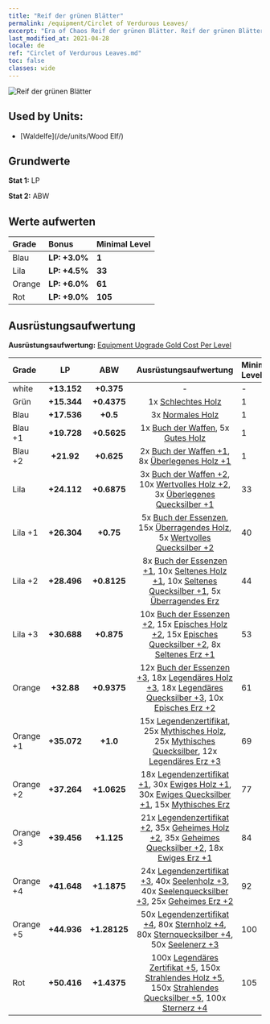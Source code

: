 ```yaml
---
title: "Reif der grünen Blätter"
permalink: /equipment/Circlet of Verdurous Leaves/
excerpt: "Era of Chaos Reif der grünen Blätter. Reif der grünen Blätter"
last_modified_at: 2021-04-28
locale: de
ref: "Circlet of Verdurous Leaves.md"
toc: false
classes: wide
---
```


  ![Reif der grünen Blätter](/images/e/e_2032.png)

## Used by Units:

* [Waldelfe](/de/units/Wood Elf/) 


## Grundwerte
 **Stat 1:** LP

 **Stat 2:** ABW

## Werte aufwerten

  |     Grade    |   Bonus | Minimal Level | 
  |:-------------|:--------|:--------------| 
  | Blau | **LP: +3.0%** | **1** | 
  | Lila | **LP: +4.5%** | **33** | 
  | Orange | **LP: +6.0%** | **61** | 
  | Rot | **LP: +9.0%** | **105** | 


## Ausrüstungsaufwertung
 **Ausrüstungsaufwertung:** [Equipment Upgrade Gold Cost Per Level](/equipment/EquipmentUpgradeCostPerLevel/) 

  |          Grade      | LP | ABW | Ausrüstungsaufwertung | Minimal Level |
  |:--------------------|:---------:|:---------:|:----------------:|:--------------|
  | white | **+13.152** | **+0.375** | - | - |
  | Grün | **+15.344** | **+0.4375** | 1x [Schlechtes Holz](/ItemsDE/mat_1/) | 1 |
  | Blau | **+17.536** | **+0.5** | 3x [Normales Holz](/ItemsDE/mat_7/) | 1 |
  | Blau +1 | **+19.728** | **+0.5625** | 1x [Buch der Waffen](/ItemsDE/mat_18/), 5x [Gutes Holz](/ItemsDE/mat_13/) | 1 |
  | Blau +2 | **+21.92** | **+0.625** | 2x [Buch der Waffen +1](/ItemsDE/mat_25/), 8x [Überlegenes Holz +1](/ItemsDE/mat_20/) | 1 |
  | Lila | **+24.112** | **+0.6875** | 3x [Buch der Waffen +2](/ItemsDE/mat_32/), 10x [Wertvolles Holz +2](/ItemsDE/mat_27/), 3x [Überlegenes Quecksilber +1](/ItemsDE/mat_21/) | 33 |
  | Lila +1 | **+26.304** | **+0.75** | 5x [Buch der Essenzen](/ItemsDE/mat_39/), 15x [Überragendes Holz](/ItemsDE/mat_34/), 5x [Wertvolles Quecksilber +2](/ItemsDE/mat_28/) | 40 |
  | Lila +2 | **+28.496** | **+0.8125** | 8x [Buch der Essenzen +1](/ItemsDE/mat_46/), 10x [Seltenes Holz +1](/ItemsDE/mat_41/), 10x [Seltenes Quecksilber +1](/ItemsDE/mat_42/), 5x [Überragendes Erz](/ItemsDE/mat_33/) | 44 |
  | Lila +3 | **+30.688** | **+0.875** | 10x [Buch der Essenzen +2](/ItemsDE/mat_53/), 15x [Episches Holz +2](/ItemsDE/mat_48/), 15x [Episches Quecksilber +2](/ItemsDE/mat_49/), 8x [Seltenes Erz +1](/ItemsDE/mat_40/) | 53 |
  | Orange | **+32.88** | **+0.9375** | 12x [Buch der Essenzen +3](/ItemsDE/mat_60/), 18x [Legendäres Holz +3](/ItemsDE/mat_55/), 18x [Legendäres Quecksilber +3](/ItemsDE/mat_56/), 10x [Episches Erz +2](/ItemsDE/mat_47/) | 61 |
  | Orange +1 | **+35.072** | **+1.0** | 15x [Legendenzertifikat](/ItemsDE/mat_67/), 25x [Mythisches Holz](/ItemsDE/mat_62/), 25x [Mythisches Quecksilber](/ItemsDE/mat_63/), 12x [Legendäres Erz +3](/ItemsDE/mat_54/) | 69 |
  | Orange +2 | **+37.264** | **+1.0625** | 18x [Legendenzertifikat +1](/ItemsDE/mat_74/), 30x [Ewiges Holz +1](/ItemsDE/mat_69/), 30x [Ewiges Quecksilber +1](/ItemsDE/mat_70/), 15x [Mythisches Erz](/ItemsDE/mat_61/) | 77 |
  | Orange +3 | **+39.456** | **+1.125** | 21x [Legendenzertifikat +2](/ItemsDE/mat_81/), 35x [Geheimes Holz +2](/ItemsDE/mat_76/), 35x [Geheimes Quecksilber +2](/ItemsDE/mat_77/), 18x [Ewiges Erz +1](/ItemsDE/mat_68/) | 84 |
  | Orange +4 | **+41.648** | **+1.1875** | 24x [Legendenzertifikat +3](/ItemsDE/mat_88/), 40x [Seelenholz +3](/ItemsDE/mat_83/), 40x [Seelenquecksilber +3](/ItemsDE/mat_84/), 25x [Geheimes Erz +2](/ItemsDE/mat_75/) | 92 |
  | Orange +5 | **+44.936** | **+1.28125** | 50x [Legendenzertifikat +4](/ItemsDE/mat_95/), 80x [Sternholz +4](/ItemsDE/mat_90/), 80x [Sternquecksilber +4](/ItemsDE/mat_91/), 50x [Seelenerz +3](/ItemsDE/mat_82/) | 100 |
  | Rot | **+50.416** | **+1.4375** | 100x [Legendäres Zertifikat +5](/ItemsDE/mat_102/), 150x [Strahlendes Holz +5](/ItemsDE/mat_97/), 150x [Strahlendes Quecksilber +5](/ItemsDE/mat_98/), 100x [Sternerz +4](/ItemsDE/mat_89/) | 105 |

